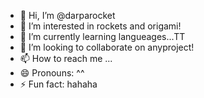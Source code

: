 - 👋 Hi, I’m @darparocket
- 👀 I’m interested in rockets and origami!
- 🌱 I’m currently learning langueages...TT
- 💞️ I’m looking to collaborate on anyproject!
- 📫 How to reach me ...
- 😄 Pronouns: ^^
- ⚡ Fun fact: hahaha

<!---
darparocket/darparocket is a ✨ special ✨ repository because its `README.md` (this file) appears on your GitHub profile.
You can click the Preview link to take a look at your changes.
--->
